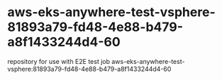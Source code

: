 # aws-eks-anywhere-test-vsphere-81893a79-fd48-4e88-b479-a8f1433244d4-60
repository for use with E2E test job aws-eks-anywhere-test-vsphere:81893a79-fd48-4e88-b479-a8f1433244d4-60
